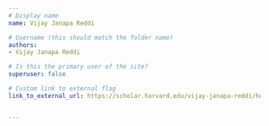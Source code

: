 ```yaml
---
# Display name
name: Vijay Janapa Reddi

# Username (this should match the folder name)
authors:
- Vijay Janapa Reddi

# Is this the primary user of the site?
superuser: false

# Custom link to external flag
link_to_external_url: https://scholar.harvard.edu/vijay-janapa-reddi/home


---
```

